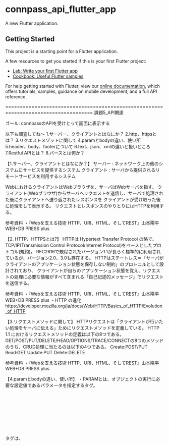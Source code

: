 # connpass_api_flutter_app

A new Flutter application.

## Getting Started

This project is a starting point for a Flutter application.

A few resources to get you started if this is your first Flutter project:

- [Lab: Write your first Flutter app](https://flutter.dev/docs/get-started/codelab)
- [Cookbook: Useful Flutter samples](https://flutter.dev/docs/cookbook)

For help getting started with Flutter, view our
[online documentation](https://flutter.dev/docs), which offers tutorials,
samples, guidance on mobile development, and a full API reference.

====================================================================================
課題5_API関連

ゴール: connpassのAPIを受けとって画面に表示する

以下も調査してね〜
1.サーバー、クライアントとはなにか？
2.http、httpsとは？
3.リクエストメゾットに関して
4.paramとbodyの違い、使い所
5.header、body、footerについて
6.text、json、xmlの違いと扱いどころ
7.Restful APIとは？
8.パースとは何か？

【1.サーバー、クライアントとはなにか？】
サーバー : ネットワーク上の他のシステムにサービスを提供するシステム
クライアント : サーバから提供されるリモートサービスを利用するシステム

WebにおけるクライアントはWebブラウザを、サーバはWebサーバを指す。
クライアント(Webブラウザ)からサーバへリクエストを送信し、サーバで処理された後にクライアントへ送り返されたレスポンスを
クライアントが受け取った後に処理をして表示する。
リクエストとレスポンスのやりとりにはHTTPを利用する。

参考資料
・『Webを支える技術 HTTP、URI、HTML、そしてREST』山本陽平 WEB+DB PRESS plus

【2. HTTP、HTTPSとは?】
HTTPは Hypertext Transfer Protocol の略で、TCP/IP(Transmission Control Protocol/Internet Protocol)をベースとしたプロトコル(規約)。
RFC2616で規程されたバージョン1.1が長らく標準的に利用されているが、バージョン2.0、3.0も存在する。
HTTPはステートレス＝「サーバがクライアントのアプリケーション状態を保存しない制約」のプロトコルとして設計されており、
クライアントが自らのアプリケーション状態を覚え、リクエストの処理に必要な情報がすべて含まれる「自己記述的メッセージ」でリクエストを送信する。

参考資料
・『Webを支える技術 HTTP、URI、HTML、そしてREST』山本陽平 WEB+DB PRESS plus
・HTTP の進化
https://developer.mozilla.org/ja/docs/Web/HTTP/Basics_of_HTTP/Evolution_of_HTTP


【3.リクエストメソッドに関して】
HTTPリクエストは「クライアントが行いたい処理をサーバに伝える」ためにリクエストメソッドを定義している。
HTTP 1.1 におけるリクエストメソッドの定義は以下の8つである。
GET/POST/PUT/DELETE/HEAD/OPTIONS/TRACE/CONNECTの8つのメソッドのうち、CRUD処理に当たるのは以下の4つである。
Create:POST/PUT
Read:GET
Update:PUT
Delete:DELETE

参考資料
・『Webを支える技術 HTTP、URI、HTML、そしてREST』山本陽平 WEB+DB PRESS plus

【4.paramとbodyの違い、使い所】
・PARAMとは、オブジェクトの実行に必要な設定値であるパラメータを指定するタグ。
<param>タグは、<object>タグ、または<applet>タグ内で使用する。
パラメータの名前は<name>属性で指定し、<value>属性でその値を指定する。
例
<object data="sample.gif" type="image/gif" width=120 height=240>
  <param name="パラメータ名" value="パラメータの値">
  <param name="bgcolor" value="FFF0E0">
  <param name="bgimage" value="sample.gif">
</object>

・BODYとは、文章や画像など、実際にブラウザの画面上に表示される内容を指定するタグ。
<body>タグの中に書かれたテキストや画像などがブラウザの画面上に表示される。
例
<body>
    <section>
        <h2>このsectionの見出し</h2>
        <ul>
            <li><a><img src="画像のURL">paramとは</a><li>
            <li><a><img src="画像のURL">bodyとは</a><li>
        <ul>
    </section>
</body>

参考資料
・<param>
https://html-coding.co.jp/annex/dictionary/html/param/#:~:text=%E3%81%A8%E3%81%AF,%E5%80%A4%E3%82%92%E6%8C%87%E5%AE%9A%E3%81%97%E3%81%BE%E3%81%99%E3%80%82

・<body>
https://html-coding.co.jp/annex/dictionary/html/body/


【5.header、body、footerについて】
HTMLの要素。
HTMLによるWebページ制作において、headerはページ最上部固定の箇所(ヘッダー)、bodyは本文(コンテンツ)を表示する箇所、footerはページ最下部固定の箇所(フッター)を指す。
構成としては以下のようになる。
<html>
    <head>
        <!-- ここの記述内容はWebブラウザには表示されない。主に読み込むCSSの指定等を行う。-->
        <link rel="stylesheet" href="style.css">
    </head>
    <header>
        <!-- ヘッダー部分をHTMLで記述-->
    </header>
    <body>
        <!--本文(コンテンツ)をHTMLで記述-->
    </body>
    <footer>
        <!--フッター部分をHTMLで記述-->
    </footer>
</html>


【6.text、json、xmlの違いと扱いどころ】
・text
文字(テキスト)と区切り文字(,)だけで記述されるCSV(Comma-Separated Values)などがある。
使い所:Excelなど。

記述例
りんご, Apple
バナナ, Banana
いちご, Strawberry


・JSON
データをJavaScriptのオブジェクトの形式で記述したもの。
使い所:データを登録し変数として引っ張ってくる場面。プルタブから住所の都道府県を選択する等。

記述例
{
    "fruits":[
        "fruit":{"name":"すいか", "price":3000},
        "fruit":{"name":"いちご", "price":700}
    ]
}


・XML
Extensible Markup Languageの略。
汎用マークアップ言語SGMLの流れを受け継いで、W3Cのワーキンググループで仕様が策定された文書の構造化フォーマット。
タグ(要素)でデータ(コンテント)を囲み、さらにデータを入れ子構造にできる。
使い所:Ajax(Asynchronous JavaScript, XML)による非同期(ページ遷移を必要としない)通信を行う際にJavaScriptと一緒に利用する際に用いられる。

記述例
<?xml version="1.0" encoding="utf-8"?>
<fruits>
    <fruit>
        <name>すいか</name>
        <price>3000</price>
    </fruit>
    <fruit>
        <name>いちご</name>
        <price>700</price>
    </fruit>
</fruits>


【7.Restful APIとは？】
RESTはWebのアーキテクチャスタイル。アーキテクチャスタイルには他にも"MVC(Model-View-Controller)"や"Pipe & Filter"などがある。
アーキテクチャスタイルは「複数のアーキテクチャに共通する性質・様式・作法あるいは流儀」を指す言葉。
RESTは、Web="クライアント／サーバ"のアーキテクチャスタイルから派生したネットワークのアーキテクチャスタイルで、
Web全体のアーキテクチャスタイルでもあり、個別のWebサービスやWeb APIのアーキテクチャスタイルでもある。
RESTは"クライアント／サーバ"、"ステートレスサーバ"、"キャッシュ"、"統一▶インターフェース"、"階層化システム"、
"コードオンデマンド"、"ULCODC$SS"といったアーキテクチャスタイルを使って実現される。
RESTは「Web上のリソース(URI)同士が持つリンクを辿る」ハイパーメディアの基本機能でアプリケーションを実現させる分散型ネットワークシステム。
※URIは Uniform Resource Identifier の略で、「リソースを統一的に識別するID」のこと。Web情に存在するすべてのリソースをユニークに(一意に)示せる。
RESTfulとは「RESTの制約に従っていてRESTらしいこと」を指し、RESTfull API とは「RESTの制約に従っていてRESTらしいAPI」を指す。

参考資料
・『Webを支える技術 HTTP、URI、HTML、そしてREST』山本陽平 WEB+DB PRESS plus
・0からREST APIについて調べてみた
https://qiita.com/masato44gm/items/dffb8281536ad321fb08#:~:text=RESTful%20API(REST%20API)%E3%81%A8,%E3%81%AB%E5%BE%93%E3%81%A3%E3%81%A6%E7%AD%96%E5%AE%9A%E3%81%95%E3%82%8C%E3%81%9F%E3%82%82%E3%81%AE%E3%80%82


【8.パースとは何か？】
一定の書式や文法に従って記述されたデータを解析し、プログラムで扱えるようなデータ構造の集合体に変換する機能・処理のこと。

参考資料
・パースとは
http://e-words.jp/w/%E3%83%91%E3%83%BC%E3%82%B9.html
